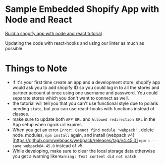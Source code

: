 # Sample Embedded Shopify App with Node and React
[Build a shopify app with node and react tutorial](https://shopify.dev/tutorials/build-a-shopify-app-with-node-and-react)

Updating the code with react-hooks and using our linter as much as possible

# Things to Note
- If it's your first time create an app and a development store, shopify app would ask you to add shopify ID so you could log in to all the stores and partner account at once using one username and password. You could separate stores which you don't want to connect as well.
- the tutorial will tell you that you can't use functional style due to polaris needing `state`, but you can use react-hooks with functions instead of classes.
- make sure to update both `APP URL` and  `Allowed redirection URL` in the App setup when ngrok url expires.
- When you get an error `Error: Cannot find module 'webpack'` , delete node_modules, `npm install` again, and install (webpack v4)[https://github.com/webpack/webpack/releases/tag/v4.45.0] `npm i --save webpack@4.45.0` instead of v5
- While developing, make sure to clear the local storage data otherwise you get a warning like `Warning: Text content did not match`
